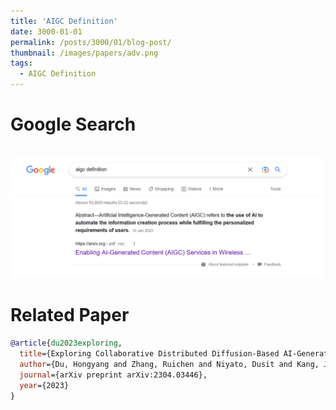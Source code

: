 ```yaml
---
title: 'AIGC Definition'
date: 3000-01-01
permalink: /posts/3000/01/blog-post/
thumbnail: /images/papers/adv.png
tags:
  - AIGC Definition
---
```


Google Search
======

<br/><img src='/images/aigcdef/def.png' width = "500">

Related Paper
======

```bibtex
@article{du2023exploring,
  title={Exploring Collaborative Distributed Diffusion-Based AI-Generated Content (AIGC) in Wireless Networks},
  author={Du, Hongyang and Zhang, Ruichen and Niyato, Dusit and Kang, Jiawen and Xiong, Zehui and Kim, Dong In and Poor, H Vincent},
  journal={arXiv preprint arXiv:2304.03446},
  year={2023}
}
```